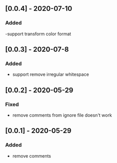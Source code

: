 <!-- https://keepachangelog.com/en/1.0.0/ -->

## [0.0.4] - 2020-07-10

### Added

-support transform color format

## [0.0.3] - 2020-07-8

### Added

- support remove irregular whitespace

## [0.0.2] - 2020-05-29

### Fixed

- remove comments from ignore file doesn't work

## [0.0.1] - 2020-05-29

### Added

- remove comments
